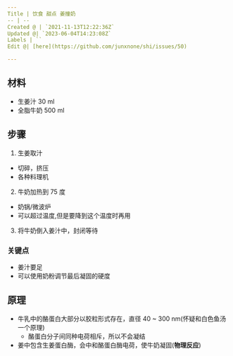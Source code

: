 ```yaml
---
Title | 饮食 甜点 姜撞奶
-- | --
Created @ | `2021-11-13T12:22:36Z`
Updated @| `2023-06-04T14:23:08Z`
Labels | ``
Edit @| [here](https://github.com/junxnone/shi/issues/50)

---
```

## 材料
- 生姜汁 30 ml
- 全脂牛奶 500 ml

## 步骤

1. 生姜取汁
  - 切碎，挤压
  - 各种料理机
2. 牛奶加热到 75 度
  - 奶锅/微波炉
  - 可以超过温度,但是要降到这个温度时再用
3. 将牛奶倒入姜汁中，封闭等待

### 关键点
- 姜汁要足
- 可以使用奶粉调节最后凝固的硬度


## 原理
- 牛乳中的酪蛋白大部分以胶粒形式存在，直径 40 ~ 300 nm(怀疑和白色鱼汤一个原理)
  - 酪蛋白分子间同种电荷相斥，所以不会凝结
- 姜中包含生姜蛋白酶，会中和酪蛋白酶电荷，使牛奶凝固(**物理反应**) 
